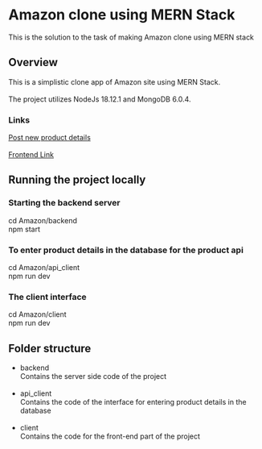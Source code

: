 # Amazon clone using MERN Stack

This is the solution to the task of making Amazon clone using MERN stack


## Overview

This is a simplistic clone app of Amazon site using MERN Stack.<br/>  
The project utilizes NodeJs 18.12.1 and MongoDB 6.0.4.<br/>

### Links

[Post new product details](https://amazon-product-api-post.cyclic.app/api/product/post)
<br/><br/>
[Frontend Link](https://amazon-client-two.vercel.app)



## Running the project locally

### Starting the backend server

cd Amazon/backend <br/>
npm start <br/>

### To enter product details in the database for the product api

cd Amazon/api_client <br/>
npm run dev <br/>

### The client interface

cd Amazon/client <br/>
npm run dev <br/>


## Folder structure
 - backend <br/>
    Contains the server side code of the project <br/><br/>
 - api_client <br/>
    Contains the code of the interface for entering product details in the database<br/><br/> 
 - client <br/>
    Contains the code for the front-end part of the project <br/><br/>
    
